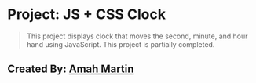# Project: JS + CSS Clock

>This project displays clock that moves the second, minute, and hour hand using JavaScript. This project is partially completed.

## Created By: [Amah Martin](https://ammartin8.github.io)

